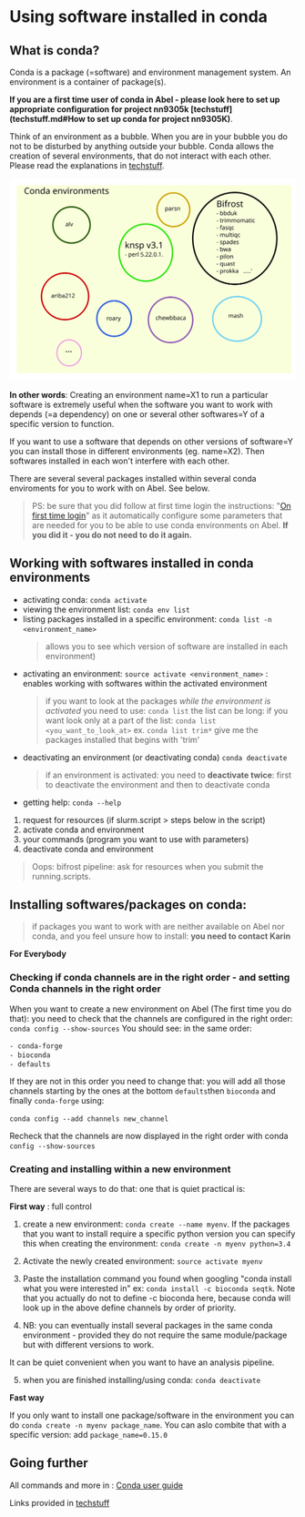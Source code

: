# Using software installed in conda

## What is conda?

Conda is a package (=software) and environment management system. An environment
is a container of package(s).

**If you  are a first time user of conda in Abel - please look here to set up appropriate configuration for project nn9305k [techstuff](techstuff.md#How to set up conda for project nn9305K)**.

Think of an environment as a bubble. When you are in your bubble you do not to
be disturbed by anything outside your bubble. Conda allows the creation of several environments, that do not interact with each other. Please read the explanations in [techstuff](techstuff.md#conda-virtual-environments). 

![alt text](./figures/conda.svg)

**In other words**:
Creating an environment name=X1 to run a particular software is extremely useful when
the software you want to work with depends (=a dependency) on one or several other
softwares=Y of a specific version to function.

If you want to use a software that depends on other versions of software=Y you can install those
in different environments (eg. name=X2). Then softwares installed in each  won't interfere
with each other.

There are several several packages installed within several conda enviroments for you to work with on Abel. See below.

> PS: be sure that you did follow at first time login the instructions: "[On first time login](https://github.com/NorwegianVeterinaryInstitute/organizational/wiki/Abel-User-Guide)" as it automatically configure some parameters that are needed for you to be able to use conda environments on Abel. **If you did it - you do not need to do it again.**

## Working with softwares installed in conda environments

- activating conda: `conda activate`
- viewing the environment list: `conda env list`
- listing packages installed in a specific environment: `conda list -n <environment_name>`
  > allows you to see which version of software are installed in each environment)
- activating an environment: `source activate <environment_name>` : enables working with softwares within the activated environment
  > if you want to look at the packages _while the environment is activated_ you need to use: `conda list` the list can be long: if you want look only at a part of the list: `conda list <you_want_to_look_at>` ex. `conda list trim*` give me the packages installed that begins with 'trim'
- deactivating an environment (or deactivating conda) `conda deactivate`
  > if an environment is activated: you need to **deactivate twice**: first to deactivate the environment and then to deactivate conda
- getting help: `conda --help`

1. request for resources (if slurm.script > steps below in the script)
2. activate conda and environment
3. your commands (program you want to use with parameters)
4. deactivate conda and environment

> Oops: bifrost pipeline: ask for resources when you submit the running.scripts.

## Installing softwares/packages on conda:

> if packages you want to work with are neither available on Abel nor conda, and you feel unsure how to install:
> **you need to contact Karin**

**For Everybody** 

### Checking if conda channels are in the right order - and setting Conda channels in the right order

When you want to create a new environment on Abel (The first time you do that): you need to check that the channels are configured in the right order: `conda config --show-sources`
You should see: in the same order:
```
- conda-forge
- bioconda
- defaults
```

If they are not in this order you need to change that: you will add all those channels starting by the ones at the bottom `defaults`then `bioconda` and finally `conda-forge` using: 

`conda config --add channels new_channel`

Recheck that the channels are now displayed in the right order with conda `config --show-sources`

### Creating and installing within a new environment

There are several ways to do that: one that is quiet practical is: 

**First way** : full control 

1) create a new environment: `conda create --name myenv`. If the packages that you want to install require a specific python version you can specify this when creating the environment: `conda create -n myenv python=3.4`

2) Activate the newly created environment: `source activate myenv`

3) Paste the installation command you found when googling "conda install what you were interested in" ex: 
`conda install -c bioconda seqtk`. Note that you actually do not to define -c bioconda here, because conda will look up in the above define channels by order of priority. 

4) NB: you can eventually install several packages in the same conda environment - provided they do not require the same module/package but with different versions to work. 

It can be quiet convenient when you want to have an analysis pipeline.

5) when you are finished installing/using conda: `conda deactivate`

**Fast way** 

If you only want to install one package/software in the environment you can do `conda create -n myenv package_name`.
You can aslo combite that with a specific version: add `package_name=0.15.0`


## Going further

All commands and more in : 
[Conda user guide](https://docs.conda.io/projects/conda/en/latest/index.html)

Links provided in [techstuff](techstuff.md#conda-virtual-environments)
